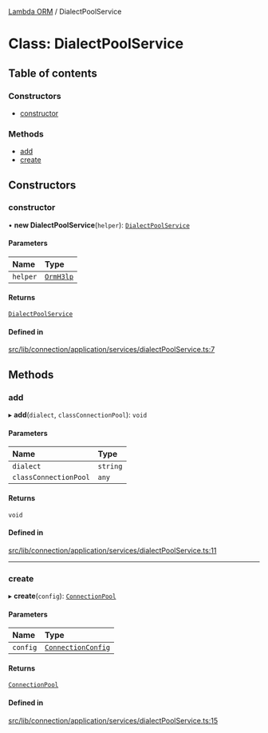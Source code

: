 [Lambda ORM](../README.md) / DialectPoolService

# Class: DialectPoolService

## Table of contents

### Constructors

- [constructor](DialectPoolService.md#constructor)

### Methods

- [add](DialectPoolService.md#add)
- [create](DialectPoolService.md#create)

## Constructors

### constructor

• **new DialectPoolService**(`helper`): [`DialectPoolService`](DialectPoolService.md)

#### Parameters

| Name | Type |
| :------ | :------ |
| `helper` | [`OrmH3lp`](OrmH3lp.md) |

#### Returns

[`DialectPoolService`](DialectPoolService.md)

#### Defined in

[src/lib/connection/application/services/dialectPoolService.ts:7](https://github.com/lambda-orm/lambdaorm/blob/6a9e7c63/src/lib/connection/application/services/dialectPoolService.ts#L7)

## Methods

### add

▸ **add**(`dialect`, `classConnectionPool`): `void`

#### Parameters

| Name | Type |
| :------ | :------ |
| `dialect` | `string` |
| `classConnectionPool` | `any` |

#### Returns

`void`

#### Defined in

[src/lib/connection/application/services/dialectPoolService.ts:11](https://github.com/lambda-orm/lambdaorm/blob/6a9e7c63/src/lib/connection/application/services/dialectPoolService.ts#L11)

___

### create

▸ **create**(`config`): [`ConnectionPool`](../interfaces/ConnectionPool.md)

#### Parameters

| Name | Type |
| :------ | :------ |
| `config` | [`ConnectionConfig`](../interfaces/ConnectionConfig.md) |

#### Returns

[`ConnectionPool`](../interfaces/ConnectionPool.md)

#### Defined in

[src/lib/connection/application/services/dialectPoolService.ts:15](https://github.com/lambda-orm/lambdaorm/blob/6a9e7c63/src/lib/connection/application/services/dialectPoolService.ts#L15)
